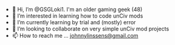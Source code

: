 - 👋 Hi, I’m @GSGLoki1. I'm an older gaming geek (48)
- 👀 I’m interested in learning how to code unCiv mods
- 🌱 I’m currently learning by trial and (mostly) error
- 💞️ I’m looking to collaborate on very simple unCiv mod projects
- 📫 How to reach me ... johnnylinssens@gmail.com

<!---
GSGLoki1/GSGLoki1 is a ✨ special ✨ repository because its `README.md` (this file) appears on your GitHub profile.
You can click the Preview link to take a look at your changes.
--->
